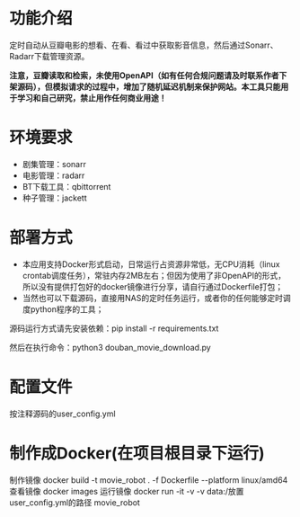 功能介绍
=========================
定时自动从豆瓣电影的想看、在看、看过中获取影音信息，然后通过Sonarr、Radarr下载管理资源。

**注意，豆瓣读取和检索，未使用OpenAPI（如有任何合规问题请及时联系作者下架源码），但模拟请求的过程中，增加了随机延迟机制来保护网站。本工具只能用于学习和自己研究，禁止用作任何商业用途！**


环境要求
=========================
- 剧集管理：sonarr
- 电影管理：radarr
- BT下载工具：qbittorrent
- 种子管理：jackett

部署方式
=========================
- 本应用支持Docker形式启动，日常运行占资源非常低，无CPU消耗（linux crontab调度任务），常驻内存2MB左右；但因为使用了非OpenAPI的形式，所以没有提供打包好的docker镜像进行分享，请自行通过Dockerfile打包；
- 当然也可以下载源码，直接用NAS的定时任务运行，或者你的任何能够定时调度python程序的工具；

源码运行方式请先安装依赖：pip install -r requirements.txt

然后在执行命令：python3 douban_movie_download.py

配置文件
=========================
按注释源码的user_config.yml

制作成Docker(在项目根目录下运行)
=========================
制作镜像
 docker build -t movie_robot  . -f Dockerfile --platform linux/amd64
查看镜像
docker images 
运行镜像
docker run -it -v -v data:/放置user_config.yml的路径 movie_robot


